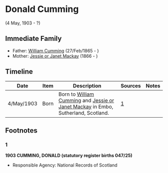 ﻿---
layout: person
subject_key: i64759184
permalink: /people/i64759184
---

# Donald Cumming
(4 May, 1903 - ?)

## Immediate Family

* Father: [William Cumming](./@90082380@-william-cumming-b1865-2-27-d.md) (27/Feb/1865 - )
* Mother: [Jessie or Janet Mackay](./@76315420@-jessie-or-janet-mackay-b1866-d.md) (1866 - )

## Timeline

Date | Item | Description | Sources | Notes
---|---|---|---|---
4/May/1903 | Born | Born to [William Cumming](./@90082380@-william-cumming-b1865-2-27-d.md) and [Jessie or Janet Mackay](./@76315420@-jessie-or-janet-mackay-b1866-d.md) in Embo, Sutherland, Scotland. | [1](#1) | 

## Footnotes

### 1

**1903 CUMMING, DONALD (statutory register births 047/25)**

* Responsible Agency: National Records of Scotland


